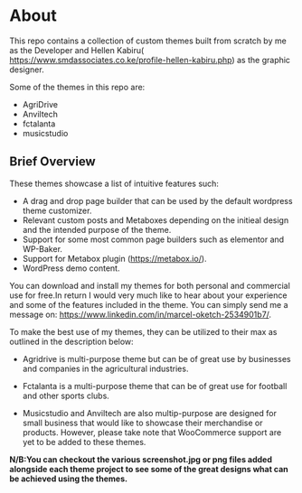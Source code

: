 # About #
This repo contains a collection of custom themes built from scratch by me as the Developer and Hellen Kabiru( https://www.smdassociates.co.ke/profile-hellen-kabiru.php) as the graphic designer.

Some of the themes in this repo are:
* AgriDrive
* Anviltech
* fctalanta
* musicstudio

## Brief Overview ##

These themes showcase a list of intuitive features such:
* A drag and drop page builder that can be used by the default wordpress theme customizer.
* Relevant custom posts and Metaboxes depending on the initieal design and the intended purpose of the theme.
* Support for some most common page builders such as elementor and WP-Baker.
* Support for Metabox plugin (https://metabox.io/).
* WordPress demo content.


You can download and install my themes for both personal and commercial use for free.In return I would very much like to hear about your experience and some of the features included in the theme. You can simply send me a message on: https://www.linkedin.com/in/marcel-oketch-2534901b7/.

To make the best use of my themes, they can be utilized to their max as outlined in the description below:

* Agridrive is multi-purpose theme but can be of great use by businesses and companies in the agricultural industries.

* Fctalanta is a multi-purpose theme that can be of great use for football and other sports clubs.

* Musicstudio and Anviltech are also multip-purpose are designed for small business that would like to showcase their merchandise or products. However, please take note that WooCommerce support are yet to be added to these themes.


**N/B:You can checkout the various screenshot.jpg or png files added alongside each theme project to see some of the great designs what can be achieved using the themes.**


